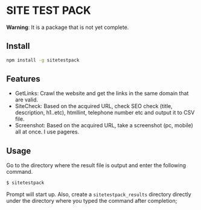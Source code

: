 # SITE TEST PACK

**Warning**: It is a package that is not yet complete.

## Install

```bash
npm install -g sitetestpack
```

## Features

* GetLinks: Crawl the website and get the links in the same domain that are valid.
* SiteCheck: Based on the acquired URL, check SEO check (title, description, h1..etc), htmllint, telephone number etc and output it to CSV file.
* Screenshot: Based on the acquired URL, take a screenshot (pc, mobile) all at once. I use pageres.

## Usage
Go to the directory where the result file is output and enter the following command.

```bash
$ sitetestpack
```

Prompt will start up.
Also, create a `sitetestpack_results`
directory directly under the directory where you typed the command after completion;
